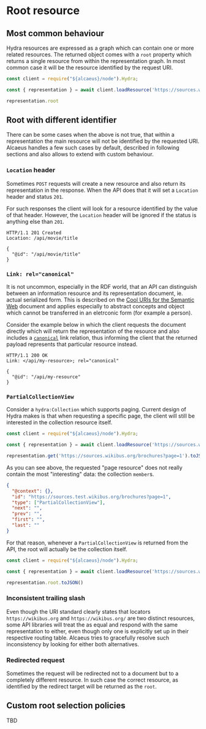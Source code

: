 # Root resource

## Most common behaviour

Hydra resources are expressed as a graph which can contain one or more related resources. The returned object comes with a `root` property which returns a single resource from within the representation graph. In most common case it will be the resource identified by the request URI.

<run-kit>

```typescript
const client = require("${alcaeus}/node").Hydra;

const { representation } = await client.loadResource('https://sources.wikibus.org/book/426');

representation.root
```

</run-kit>

## Root with different identifier

There can be some cases when the above is not true, that within a representation the main resource will
not be identified by the requested URI. Alcaeus handles a few such cases by default, described in following
sections and also allows to extend with custom behaviour.

### `Location` header

Sometimes `POST` requests will create a new resource and also return its representation
in the response. When the API does that it will set a `Location` header and status `201`.

For such responses the client will look for a resource identified by the value of that header.
However, the `Location` header will be ignored if the status is anything else than `201`.

```http
HTTP/1.1 201 Created
Location: /api/movie/title

{
  "@id": "/api/movie/title"
}
```

### `Link: rel="canonical"`

It is not uncommon, especially in the RDF world, that an API can distinguish between an information resource
and its representation document, ie. actual serialized form. This is described on the
[Cool URIs for the Semantic Web](https://www.w3.org/TR/cooluris/#semweb) document and applies especially
to abstract concepts and object which cannot be transferred in an eletrconic form (for example a person).

Consider the example below in which the client requests the document directly which will return the
representation of the resource and also includes a
[`canonical`](http://webconcepts.info/concepts/link-relation/canonical) link relation, thus informing the
client that the returned payload represents that particular resource instead.

```http
HTTP/1.1 200 OK
Link: </api/my-resource>; rel="canonical"

{
  "@id": "/api/my-resource"
}
```

### `PartialCollectionView`

Consider a `hydra:Collection` which supports paging. Current design of Hydra makes is that when requesting a specific page, the client will still be interested in the collection resource itself.

<run-kit>

```typescript
const client = require("${alcaeus}/node").Hydra;

const { representation } = await client.loadResource('https://sources.wikibus.org/brochures?page=1')

representation.get('https://sources.wikibus.org/brochures?page=1').toJSON()
```

</run-kit>

As you can see above, the requested "page resource" does not really contain the most "interesting" data: the collection `member`s.

```json
{
  "@context": {},
  "id": "https://sources.test.wikibus.org/brochures?page=1",
  "type": ["PartialCollectionView"],
  "next": "",
  "prev": "",
  "first": "",
  "last": ""
}
```

For that reason, whenever a `PartialCollectionView` is returned from the API, the root will actually be the collection itself.

<run-kit>

```typescript
const client = require("${alcaeus}/node").Hydra;

const { representation } = await client.loadResource('https://sources.wikibus.org/brochures?page=1')

representation.root.toJSON()
```

</run-kit>

### Inconsistent trailing slash

Even though the URI standard clearly states that locators `https://wikibus.org` and `https://wikibus.org/` are two distinct resources, some API libraries will treat the as equal and respond with the same representation to either, even though only one is explicitly set up in their respective routing table. Alcaeus tries to gracefully resolve such inconsistency by looking for either both alternatives.

### Redirected request

Sometimes the request will be redirected not to a document but to a completely different resource. In such
case the correct resource, as identified by the redirect target will be returned as the `root`.

## Custom root selection policies

TBD
